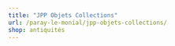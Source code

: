 ```yaml
---
title: "JPP Objets Collections"
url: /paray-le-monial/jpp-objets-collections/
shop: antiquités
---
```


